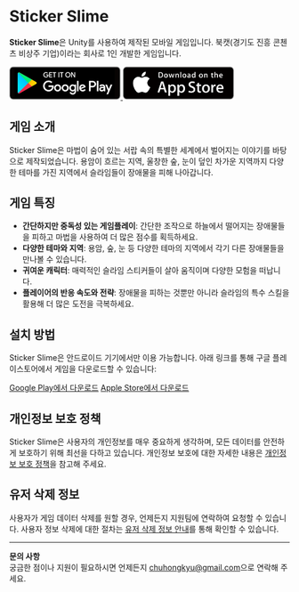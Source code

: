 # Sticker Slime

**Sticker Slime**은 Unity를 사용하여 제작된 모바일 게임입니다. 북캣(경기도 진흥 콘첸츠 비상주 기업)이라는 회사로 1인 개발한 게임입니다.

<a href="https://play.google.com/store/apps/details?id=com.Mr.chu.StickerSlime" target="_blank" rel="noopener noreferrer">
    <img src="public/assets/images/button/button_download_android.png" alt="Google Play에서 무료 다운로드" width="200"/>
</a>

<a href="https://apps.apple.com/kr/app/sticker-slime/id6670695864" target="_blank" rel="noopener noreferrer">
    <img src="public/assets/images/button/button_download_ios.png" alt="Apple Store 에서 무료 다운로드" width="200"/>
</a>

## 게임 소개

Sticker Slime은 마법이 숨어 있는 서랍 속의 특별한 세계에서 벌어지는 이야기를 바탕으로 제작되었습니다. 용암이 흐르는 지역, 울창한 숲, 눈이 덮인 차가운 지역까지 다양한 테마를 가진 지역에서 슬라임들이 장애물을 피해 나아갑니다.

## 게임 특징

- **간단하지만 중독성 있는 게임플레이**: 간단한 조작으로 하늘에서 떨어지는 장애물들을 피하고 마법을 사용하여 더 많은 점수를 획득하세요.
- **다양한 테마와 지역**: 용암, 숲, 눈 등 다양한 테마의 지역에서 각기 다른 장애물들을 만나볼 수 있습니다.
- **귀여운 캐릭터**: 매력적인 슬라임 스티커들이 살아 움직이며 다양한 모험을 떠납니다.
- **플레이어의 반응 속도와 전략**: 장애물을 피하는 것뿐만 아니라 슬라임의 특수 스킬을 활용해 더 많은 도전을 극복하세요.

## 설치 방법

Sticker Slime은 안드로이드 기기에서만 이용 가능합니다. 아래 링크를 통해 구글 플레이스토어에서 게임을 다운로드할 수 있습니다:

[Google Play에서 다운로드](https://play.google.com/store/apps/details?id=com.Mr.chu.StickerSlime)
[Apple Store에서 다운로드](https://apps.apple.com/kr/app/sticker-slime/id6670695864)

## 개인정보 보호 정책

Sticker Slime은 사용자의 개인정보를 매우 중요하게 생각하며, 모든 데이터를 안전하게 보호하기 위해 최선을 다하고 있습니다. 개인정보 보호에 대한 자세한 내용은 [개인정보 보호 정책](https://sticker-slime-web.vercel.app/privacy)을 참고해 주세요.

## 유저 삭제 정보

사용자가 게임 데이터 삭제를 원할 경우, 언제든지 지원팀에 연락하여 요청할 수 있습니다. 사용자 정보 삭제에 대한 절차는 [유저 삭제 정보 안내](https://sticker-slime-web.vercel.app/userDelete)를 통해 확인할 수 있습니다.

---

**문의 사항**  
궁금한 점이나 지원이 필요하시면 언제든지 [chuhongkyu@gmail.com](mailto:chuhongkyu@gmail.com)으로 연락해 주세요.

